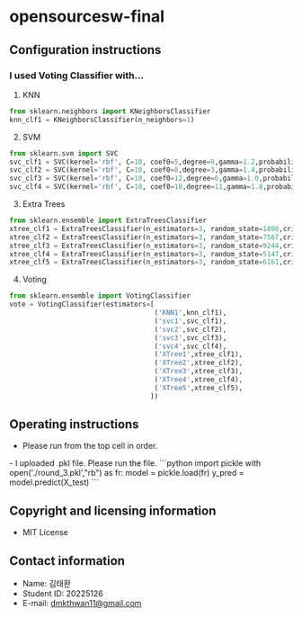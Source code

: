 # opensourcesw-final

## Configuration instructions
### I used Voting Classifier with...
1. KNN
```python
from sklearn.neighbors import KNeighborsClassifier
knn_clf1 = KNeighborsClassifier(n_neighbors=1)
```
2. SVM
```python
from sklearn.svm import SVC
svc_clf1 = SVC(kernel='rbf', C=10, coef0=5,degree=9,gamma=1.2,probability=True)
svc_clf2 = SVC(kernel='rbf', C=10, coef0=8,degree=3,gamma=1.4,probability=True)
svc_clf3 = SVC(kernel='rbf', C=10, coef0=12,degree=6,gamma=1.0,probability=True)
svc_clf4 = SVC(kernel='rbf', C=10, coef0=10,degree=11,gamma=1.8,probability=True)
```
3. Extra Trees
```python
from sklearn.ensemble import ExtraTreesClassifier
xtree_clf1 = ExtraTreesClassifier(n_estimators=3, random_state=1898,criterion='entropy')
xtree_clf2 = ExtraTreesClassifier(n_estimators=3, random_state=7567,criterion='entropy')
xtree_clf3 = ExtraTreesClassifier(n_estimators=3, random_state=9244,criterion='entropy')
xtree_clf4 = ExtraTreesClassifier(n_estimators=3, random_state=5147,criterion='entropy')
xtree_clf5 = ExtraTreesClassifier(n_estimators=3, random_state=6161,criterion='entropy')
```
4. Voting
```python
from sklearn.ensemble import VotingClassifier
vote = VotingClassifier(estimators=[
                                    ('KNN1',knn_clf1),
                                    ('svc1',svc_clf1),
                                    ('svc2',svc_clf2),
                                    ('svc3',svc_clf3),
                                    ('svc4',svc_clf4),
                                    ('XTree1',xtree_clf1),
                                    ('XTree2',xtree_clf2),
                                    ('XTree3',xtree_clf3),
                                    ('XTree4',xtree_clf4),
                                    ('XTree5',xtree_clf5),
                                   ])
```

## Operating instructions
- Please run from the top cell in order.
<rb>
- I uploaded .pkl file. Please run the file.
```python
import pickle
with open('./round_3.pkl',"rb") as fr:
    model = pickle.load(fr)
y_pred = model.predict(X_test)
```

## Copyright and licensing information
- MIT License

## Contact information
- Name: 김태환
- Student ID: 20225126
- E-mail: dmkthwan11@gmail.com
